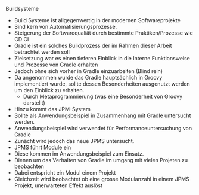 Buildsysteme  
*	Build Systeme ist allgegenwertig in der modernen Softwareprojekte
*	Sind kern von Automatisierungsprozesse.
*	Steigerung der Softwarequaliät durch bestimmte Praktiken/Prozesse wie CD CI
*	Gradle ist ein solches Buildprozess der im Rahmen dieser Arbeit betrachtet werden soll
*	Zielsetzung war es einen tieferen Einblick in die Interne Funktionsweise und Prozesse von Gradle erhalten
*	Jedoch ohne sich vorher in Gradle einzuarbeiten (Blind rein)
*	Da angenommen wurde das Gradle hauptsächlich in Groovy implementiert wurde, sollte dessen Besonderheiten ausgenutzt werden um den Einblick zu erhalten.
	* Durch Metaprogrammierung (was eine Besonderheit von Groovy darstellt)
*	Hinzu kommt das JPM-System
*	Sollte als Anwendungsbeispiel in Zusammenhang mit Gradle untersucht werden.
*	Anwendungsbeispiel wird verwendet für Performanceuntersuchung von Gradle
*	Zunächt wird jedoch das neue JPMS untersucht.
*	JPMS führt Module ein
*	Diese kommen im Anwendungsbeispiel zum Einsatz.
*	Dienen um das Verhalten von Gradle im umgang mit vielen Projeten zu beobachten
*	Dabei entspricht ein Modul einem Projekt
*	Gleichzeit wird beobachtet ob eine grosse Modulanzahl in einem JPMS Projekt, unerwarteten Effekt auslöst